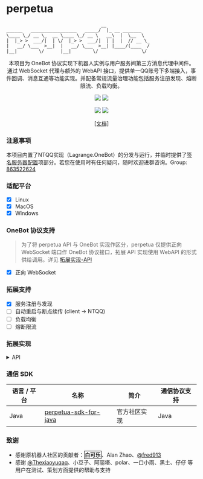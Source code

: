 # perpetua

```
                                   __
______   _________________   _____/  |_ __ _______
\____ \_/ __ \_  __ \____ \_/ __ \   __\  |  \__  \
|  |_> >  ___/|  | \/  |_> >  ___/|  | |  |  // __ \_
|   __/ \___  >__|  |   __/ \___  >__| |____/(____  /
|__|        \/      |__|        \/                \/ 
```
<p align="center">
    本项目为 OneBot 协议实现下机器人实例与用户服务间第三方消息代理中间件。通过 WebSocket 代理与额外的 WebAPI 接口，提供单一QQ账号下多端接入，事件回调、消息互通等功能实现。并配备常规流量治理功能包括服务注册发现、熔断限流、负载均衡。
</p>

<p align="center">
    <a alt="Protocol" href="https://github.com/botuniverse/onebot-11"><image src="https://img.shields.io/badge/OneBot-v11-green"></image></a>
    <a alt="NTQQ" href="https://github.com/LagrangeDev/Lagrange.Core"><image src="https://img.shields.io/badge/Lagrange-OneBot-blue"></image></a>
</p>

<p align="center">
   <a alt="License" href="https://www.gnu.org/licenses/agpl-3.0.en.html"><image src="https://img.shields.io/badge/license-AGPLv3-4EB1BA.svg"></image></a>
   <a alt="Release" href="https://github.com/IUnlimit/lagrange-go-distributed/releases"><image src="https://img.shields.io/github/release/IUnlimit/lagrange-go-distributed.svg"></image></a>
</p>

<p align="center">
   <a href="https://iunlimit.github.io/perpetua/">[文档]</a>
</p>

### 注意事项

本项目内置了NTQQ实现（Lagrange.OneBot）的分发与运行，并临时提供了[签名服务器配置](https://github.com/IUnlimit/perpetua/blob/main/configs/appsettings.json#L9)项部分。若您在使用时有任何疑问，随时欢迎进群咨询。Group: [863522624](https://qm.qq.com/cgi-bin/qm/qr?k=Xby1-vbC43Hgv4TXd8LcI889zEhwkq_a&jump_from=webapi&authKey=SmcLCk3eBSQyC0ylq9CiwTafuDk7ls+5QrNDB2//hjTZY6sCTdCz/RKzRwVRrN4J)

### 适配平台

- [x] Linux
- [x] MacOS
- [x] Windows

### OneBot 协议支持

> 为了将 perpetua API 与 OneBot 实现作区分，perpetua 仅提供正向 WebSocket 端口作 OneBot 协议接口，拓展 API 实现使用 WebAPI 的形式供给调用。详见 [拓展实现-API](https://github.com/IUnlimit/perpetua?tab=readme-ov-file#%E6%8B%93%E5%B1%95%E5%AE%9E%E7%8E%B0)

- [x] 正向 WebSocket

### 拓展支持

- [x] 服务注册与发现
- [ ] 自动重启与断点续传 (client -> NTQQ)
- [ ] 负载均衡
- [ ] 熔断限流

### 拓展实现

<details>
<summary>API</summary>

| API                | 功能          |
|--------------------|-------------|
| /get_ws_port       | [获取分配的ws端口] |

[获取分配的ws端口]: #

</details>

### 通信 SDK

| 语言 / 平台 | 名称                                                                         | 简介     | 通信协议支持 |
|---------|----------------------------------------------------------------------------|--------|--------|
| Java    | [perpetua-sdk-for-java](https://github.com/IUnlimit/perpetua-sdk-for-java) | 官方社区实现 | Java   |


### 致谢

- 感谢原机器人社区的贡献者：<span style="display:inline; border:1px solid black; min-height:1em; padding: 1px 1px;"><b>白可乐</b></span>、Alan Zhao、[@fred913](https://github.com/fred913)
- 感谢 [@Thexiaoyuqaq](https://github.com/Thexiaoyuqaq)、小豆子、阿丽塔、polar、一口小雨、黑土、仔仔 等用户在测试、策划方面提供的帮助与支持
